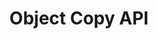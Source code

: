 ---
title: Object Copy API
description: Object Copy API
openAPISpec: https://raw.githubusercontent.com/AdobeDocs/journey-optimizer-apis/main/src/swagger-specs/sandbox.yaml
--- 